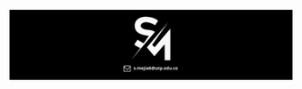 
![IMG DE PORTADA](https://raw.githubusercontent.com/SMejia115/SMejia115/main/Images/portada2.png)

<!--- -👋 Hi, I’m Santiago Mejía
- 👀 I’m interested in ...
- 🌱 I’m currently learning ...
- 💞️ I’m looking to collaborate on ...
- 📫 How to reach me ... --->

<!---
SMejia115/SMejia115 is a ✨ special ✨ repository because its `README.md` (this file) appears on your GitHub profile.
You can click the Preview link to take a look at your changes.
--->

